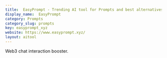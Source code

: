 ```yaml
---
title:  EasyPrompt - Trending AI tool for Prompts and best alternatives
display_name:  EasyPrompt
category: Prompts
category_slug: prompts
key: easyprompt_xyz
website: https://www.easyprompt.xyz/
layout: aitool
---
```


Web3 chat interaction booster.
